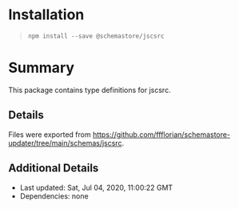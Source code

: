 # Installation
> `npm install --save @schemastore/jscsrc`

# Summary
This package contains type definitions for jscsrc.

## Details
Files were exported from https://github.com/ffflorian/schemastore-updater/tree/main/schemas/jscsrc.

## Additional Details
* Last updated: Sat, Jul 04, 2020, 11:00:22 GMT
* Dependencies: none
